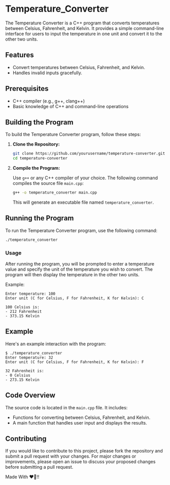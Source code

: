 # Temperature_Converter

The Temperature Converter is a C++ program that converts temperatures between Celsius, Fahrenheit, and Kelvin. It provides a simple command-line interface for users to input the temperature in one unit and convert it to the other two units.

## Features

- Convert temperatures between Celsius, Fahrenheit, and Kelvin.
- Handles invalid inputs gracefully.

## Prerequisites

- C++ compiler (e.g., g++, clang++)
- Basic knowledge of C++ and command-line operations

## Building the Program

To build the Temperature Converter program, follow these steps:

1. **Clone the Repository:**

   ```bash
   git clone https://github.com/yourusername/temperature-converter.git
   cd temperature-converter
   ```

2. **Compile the Program:**

   Use `g++` or any C++ compiler of your choice. The following command compiles the source file `main.cpp`:

   ```bash
   g++ -o temperature_converter main.cpp
   ```

   This will generate an executable file named `temperature_converter`.

## Running the Program

To run the Temperature Converter program, use the following command:

```bash
./temperature_converter
```

### Usage

After running the program, you will be prompted to enter a temperature value and specify the unit of the temperature you wish to convert. The program will then display the temperature in the other two units.

Example:

```
Enter temperature: 100
Enter unit (C for Celsius, F for Fahrenheit, K for Kelvin): C

100 Celsius is:
- 212 Fahrenheit
- 373.15 Kelvin
```

## Example

Here's an example interaction with the program:

```
$ ./temperature_converter
Enter temperature: 32
Enter unit (C for Celsius, F for Fahrenheit, K for Kelvin): F

32 Fahrenheit is:
- 0 Celsius
- 273.15 Kelvin
```

## Code Overview

The source code is located in the `main.cpp` file. It includes:

- Functions for converting between Celsius, Fahrenheit, and Kelvin.
- A main function that handles user input and displays the results.

## Contributing

If you would like to contribute to this project, please fork the repository and submit a pull request with your changes. For major changes or improvements, please open an issue to discuss your proposed changes before submitting a pull request.

Made With ❤💖!!
